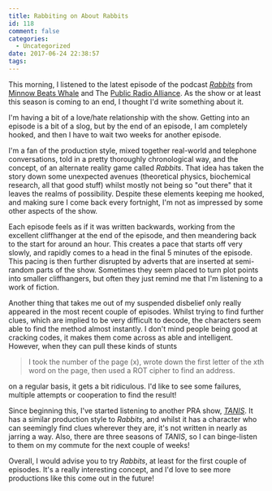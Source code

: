 ```yaml
---
title: Rabbiting on About Rabbits
id: 118
comment: false
categories:
  - Uncategorized
date: 2017-06-24 22:38:57
tags:
---
```


This morning, I listened to the latest episode of the podcast [_Rabbits_](rabbitspodcast.com) from [Minnow Beats Whale](minnowbeatswhale.com) and The [Public Radio Alliance](publicradioalliance.com). As the show or at least this season is coming to an end, I thought I'd write something about it.<!--more-->

I'm having a bit of a love/hate relationship with the show. Getting into an episode is a bit of a slog, but by the end of an episode, I am completely hooked, and then I have to wait two weeks for another episode.

I'm a fan of the production style, mixed together real-world and telephone conversations, told in a pretty thoroughly chronological way, and the concept, of an alternate reality game called _Rabbits_. That idea has taken the story down some unexpected avenues (theoretical physics, biochemical research, all that good stuff) whilst mostly not being so "out there" that it leaves the realms of possibility. Despite these elements keeping me hooked, and making sure I come back every fortnight, I'm not as impressed by some other aspects of the show.

Each episode feels as if it was written backwards, working from the excellent cliffhanger at the end of the episode, and then meandering back to the start for around an hour. This creates a pace that starts off very slowly, and rapidly comes to a head in the final 5 minutes of the episode. This pacing is then further disrupted by adverts that are inserted at semi-random parts of the show. Sometimes they seem placed to turn plot points into smaller cliffhangers, but often they just remind me that I'm listening to a work of fiction.

Another thing that takes me out of my suspended disbelief only really appeared in the most recent couple of episodes. Whilst trying to find further clues, which are implied to be very difficult to decode, the characters seem able to find the method almost instantly. I don't mind people being good at cracking codes, it makes them come across as able and intelligent. However, when they can pull these kinds of stunts
> I took the number of the page (x), wrote down the first letter of the xth word on the page, then used a ROT cipher to find an address.

on a regular basis, it gets a bit ridiculous. I'd like to see some failures, multiple attempts or cooperation to find the result!

Since beginning this, I've started listening to another PRA show, [_TANIS_](tanispodcast.com). It has a similar production style to _Rabbits_, and whilst it has a character who can seemingly find clues wherever they are, it's not written in nearly as jarring a way. Also, there are three seasons of _TANIS_, so I can binge-listen to them on my commute for the next couple of weeks!

Overall, I would advise you to try _Rabbits_, at least for the first couple of episodes. It's a really interesting concept, and I'd love to see more productions like this come out in the future!